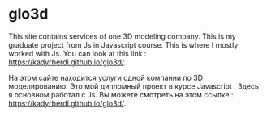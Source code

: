 # glo3d
This site contains services of one 3D modeling company.
This is my graduate project from Js in Javascript course. This is where I mostly worked with Js.
You can look at this link : https://kadyrberdi.github.io/glo3d/.

На этом сайте находится услуги одной компании по 3D моделированию.
Это мой дипломный проект в курсе Javascript . Здесь я основном работал с Js.
Вы можете смотреть на этом ссылке : https://kadyrberdi.github.io/glo3d/.
